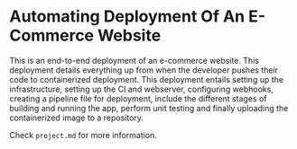 # Automating Deployment Of An E-Commerce Website

This is an end-to-end deployment of an e-commerce website. This deployment details everything up from when the developer pushes their code to containerized deployment. This deployment entails setting up the infrastructure, setting up the CI and webserver, configuring webhooks, creating a pipeline file for deployment, include the different stages of building and running the app, perform unit testing and finally uploading the containerized image to a repository.

Check `project.md` for more information.